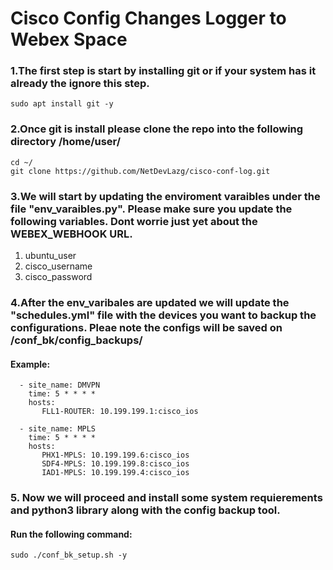 # Cisco Config Changes Logger to Webex Space


### 1.The first step is start by installing git or if your system has it already the ignore this step.
```
sudo apt install git -y
```

### 2.Once git is install please clone the repo into the following directory /home/user/

```
cd ~/
git clone https://github.com/NetDevLazg/cisco-conf-log.git
```

### 3.We will start by updating the enviroment varaibles under the file "env_varaibles.py". Please make sure you update the following variables. Dont worrie just yet about the WEBEX_WEBHOOK URL.

1. ubuntu_user
2. cisco_username
3. cisco_password


### 4.After the env_varibales are updated we will update the "schedules.yml" file with the devices you want to backup the configurations. Pleae note the configs will be saved on /conf_bk/config_backups/
#### Example:
```schedules:
  - site_name: DMVPN
    time: 5 * * * *
    hosts:
       FLL1-ROUTER: 10.199.199.1:cisco_ios

  - site_name: MPLS
    time: 5 * * * *
    hosts:
       PHX1-MPLS: 10.199.199.6:cisco_ios
       SDF4-MPLS: 10.199.199.8:cisco_ios
       IAD1-MPLS: 10.199.199.4:cisco_ios
```

### 5. Now we will proceed and install some system requierements and python3 library along with the config backup tool.

#### Run the following command:
```
sudo ./conf_bk_setup.sh -y
```